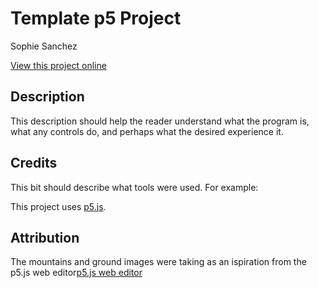 # Template p5 Project

Sophie Sanchez 

[View this project online](URL_FOR_THE_RUNNING_PROJECT)

## Description

This description should help the reader understand what the program is, what any controls do, and perhaps what the desired experience it.

## Credits

This bit should describe what tools were used. For example:

This project uses [p5.js](https://p5js.org).

## Attribution

The mountains and ground images were taking as an ispiration from the p5.js web editor[p5.js web editor]( https://editor.p5js.org/skgmmt/sketches/S12pic9am)

